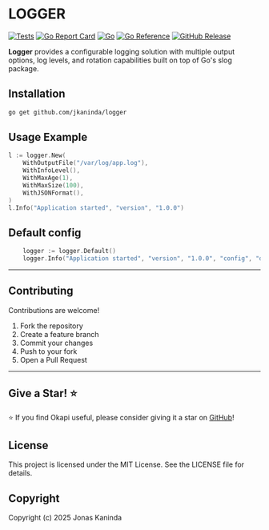 # LOGGER

[![Tests](https://github.com/jkaninda/logger/actions/workflows/tests.yml/badge.svg)](https://github.com/jkaninda/logger/actions/workflows/tests.yml)
[![Go Report Card](https://goreportcard.com/badge/github.com/jkaninda/logger)](https://goreportcard.com/report/github.com/jkaninda/logger)
[![Go](https://img.shields.io/github/go-mod/go-version/jkaninda/logger)](https://go.dev/)
[![Go Reference](https://pkg.go.dev/badge/github.com/jkaninda/logger.svg)](https://pkg.go.dev/github.com/jkaninda/logger)
[![GitHub Release](https://img.shields.io/github/v/release/jkaninda/logger)](https://github.com/jkaninda/logger/releases)

**Logger** provides a configurable logging solution with multiple output options, log levels, and rotation capabilities built on top of Go's slog package.

## Installation

```bash
go get github.com/jkaninda/logger
```
## Usage Example

```go
l := logger.New(
    WithOutputFile("/var/log/app.log"),
    WithInfoLevel(),
    WithMaxAge(1),
    WithMaxSize(100),
    WithJSONFormat(),
)
l.Info("Application started", "version", "1.0.0")
```
## Default config

```go
	logger := logger.Default()
	logger.Info("Application started", "version", "1.0.0", "config", "default")
```
---

## Contributing

Contributions are welcome!

1. Fork the repository
2. Create a feature branch
3. Commit your changes
4. Push to your fork
5. Open a Pull Request



---
## Give a Star! ⭐

⭐ If you find Okapi useful, please consider giving it a star on [GitHub](https://github.com/jkaninda/logger)!


## License

This project is licensed under the MIT License. See the LICENSE file for details.

## Copyright

Copyright (c) 2025 Jonas Kaninda
